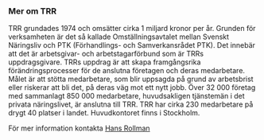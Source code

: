 ### Mer om TRR

TRR grundades 1974 och omsätter cirka 1 miljard kronor per år. Grunden för verksamheten är det så kallade Omställningsavtalet mellan Svenskt Näringsliv och PTK (Förhandlings- och Samverkansrådet PTK). Det innebär att det är arbetsgivar- och arbetstagarförbund som är TRRs uppdragsgivare. TRRs uppdrag är att skapa framgångsrika förändringsprocesser för de anslutna företagen och deras medarbetare. Målet är att stötta medarbetare, som blir uppsagda på grund av arbetsbrist eller riskerar att bli det, på deras väg mot ett nytt jobb. Över 32 000 företag med sammanlagt 850 000 medarbetare, huvudsakligen tjänstemän i det privata näringslivet, är anslutna till TRR. TRR har cirka 230 medarbetare på drygt 40 platser i landet. Huvudkontoret finns i Stockholm.

För mer information kontakta [Hans Rollman](mailto:hans.rollman@iteam.se)